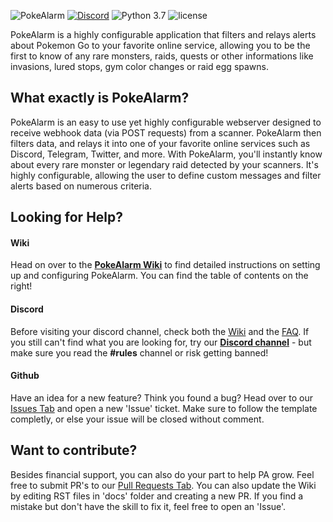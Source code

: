 ![PokeAlarm](https://raw.githubusercontent.com/wiki/PokeAlarm/PokeAlarm/images/logo.png)
[![Discord](https://discordapp.com/api/guilds/215181169761714177/widget.png?style=shield)](https://discord.gg/S2BKC7p)
![Python 3.7](https://img.shields.io/badge/python-3.7-blue.svg)
![license](https://img.shields.io/github/license/PokeAlarm/PokeAlarm.svg)

PokeAlarm is a highly configurable application that filters and relays alerts about Pokemon Go to your favorite online service, allowing you to be the first to know of any rare monsters, raids, quests or other informations like invasions, lured stops, gym color changes or raid egg spawns.

## What exactly is PokeAlarm?
PokeAlarm is an easy to use yet highly configurable webserver designed to receive webhook data (via POST requests) from a scanner. PokeAlarm then filters data, and relays it into one of your favorite online services such as Discord, Telegram, Twitter, and more. With PokeAlarm, you'll instantly know about every rare monster or legendary raid detected by your scanners. It's highly configurable, allowing the user to define custom messages and filter alerts based on numerous criteria.

## Looking for Help?

#### Wiki
Head on over to the [**PokeAlarm Wiki**](https://pa.readthedocs.io/en/dev/) to find detailed instructions on setting up and configuring PokeAlarm. You can find the table of contents on the right!

#### Discord
Before visiting your discord channel, check both the [Wiki](https://pa.readthedocs.io/en/dev/) and the [FAQ](https://pa.readthedocs.io/en/dev/getting-started/faq.html). If you still can't find what you are looking for, try our [**Discord channel**](https://discord.gg/S2BKC7p) - but make sure you read the **#rules** channel or risk getting banned!

#### Github
Have an idea for a new feature? Think you found a bug? Head over to our [Issues Tab](https://github.com/PokeAlarm/PokeAlarm/issues) and open a new 'Issue' ticket. Make sure to follow the template completly, or else your issue will be closed without comment.

## Want to contribute?
Besides financial support, you can also do your part to help PA grow. Feel free to submit PR's to our [Pull Requests Tab](https://github.com/PokeAlarm/PokeAlarm/pulls). You can also update the Wiki by editing RST files in 'docs' folder and creating a new PR. If you find a mistake but don't have the skill to fix it, feel free to open an 'Issue'.
